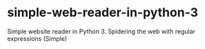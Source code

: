 # simple-web-reader-in-python-3 
Simple website reader in Python 3.
Spidering the web with regular expressions (Simple)
